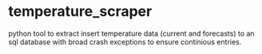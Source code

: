 # temperature_scraper
python tool to extract insert temperature data (current and forecasts) to an sql database with broad crash exceptions to ensure continious entries.
